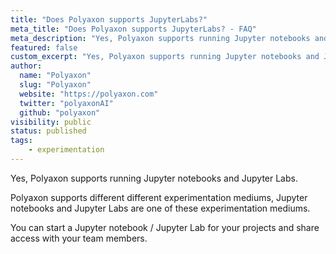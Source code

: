 ```yaml
---
title: "Does Polyaxon supports JupyterLabs?"
meta_title: "Does Polyaxon supports JupyterLabs? - FAQ"
meta_description: "Yes, Polyaxon supports running Jupyter notebooks and Jupyter Labs."
featured: false
custom_excerpt: "Yes, Polyaxon supports running Jupyter notebooks and Jupyter Labs."
author:
  name: "Polyaxon"
  slug: "Polyaxon"
  website: "https://polyaxon.com"
  twitter: "polyaxonAI"
  github: "polyaxon"
visibility: public
status: published
tags:
    - experimentation
---
```


Yes, Polyaxon supports running Jupyter notebooks and Jupyter Labs.

Polyaxon supports different different experimentation mediums, Jupyter notebooks and Jupyter Labs are one of these experimentation mediums.

You can start a Jupyter notebook / Jupyter Lab for your projects and share access with your team members.
